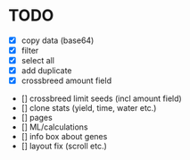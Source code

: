 # TODO

- [x] copy data (base64)
- [x] filter
- [x] select all
- [x] add duplicate
- [x] crossbreed amount field
- [] crossbreed limit seeds (incl amount field)
- [] clone stats (yield, time, water etc.)
- [] pages
- [] ML/calculations
- [] info box about genes
- [] layout fix (scroll etc.)
